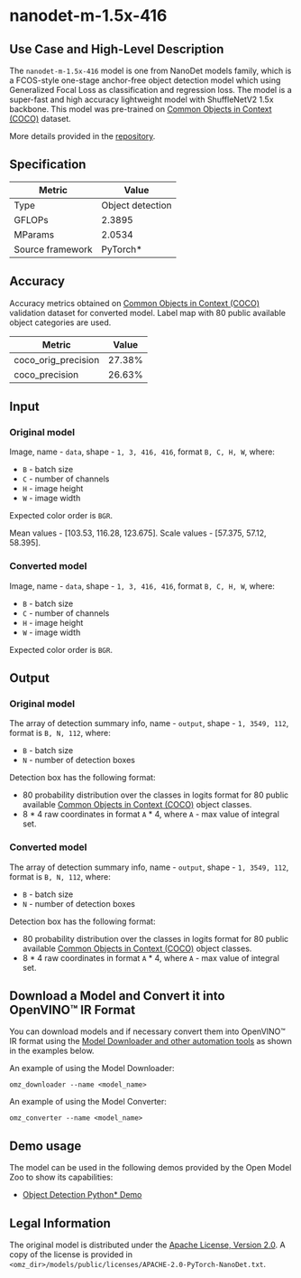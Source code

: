 # nanodet-m-1.5x-416

## Use Case and High-Level Description

The `nanodet-m-1.5x-416` model is one from NanoDet models family, which is a FCOS-style one-stage anchor-free object detection model which using Generalized Focal Loss as classification and regression loss. The model is a super-fast and high accuracy lightweight model with ShuffleNetV2 1.5x backbone. This model was pre-trained on [Common Objects in Context (COCO)](https://cocodataset.org/#home) dataset.

More details provided in the [repository](https://github.com/RangiLyu/nanodet).

## Specification

| Metric                          | Value             |
|---------------------------------|-------------------|
| Type                            | Object detection  |
| GFLOPs                          | 2.3895            |
| MParams                         | 2.0534            |
| Source framework                | PyTorch\*         |

## Accuracy

Accuracy metrics obtained on [Common Objects in Context (COCO)](https://cocodataset.org/#home) validation dataset for converted model. Label map with 80 public available object categories are used.

| Metric              | Value  |
| ------------------- | ------ |
| coco_orig_precision | 27.38% |
| coco_precision      | 26.63% |

## Input

### Original model

Image, name - `data`, shape - `1, 3, 416, 416`, format `B, C, H, W`, where:

- `B` - batch size
- `C` - number of channels
- `H` - image height
- `W` - image width

Expected color order is `BGR`.

Mean values - [103.53, 116.28, 123.675].
Scale values - [57.375, 57.12, 58.395].

### Converted model

Image, name - `data`, shape - `1, 3, 416, 416`, format `B, C, H, W`, where:

- `B` - batch size
- `C` - number of channels
- `H` - image height
- `W` - image width

Expected color order is `BGR`.

## Output

### Original model

The array of detection summary info, name - `output`, shape - `1, 3549, 112`, format is `B, N, 112`, where:

- `B` - batch size
- `N` - number of detection boxes

Detection box has the following format:

- 80 probability distribution over the classes in logits format for 80 public available [Common Objects in Context (COCO)](https://cocodataset.org/#home) object classes.
- 8 * 4 raw coordinates in format `A` * 4, where `A` - max value of integral set.

### Converted model

The array of detection summary info, name - `output`, shape - `1, 3549, 112`, format is `B, N, 112`, where:

- `B` - batch size
- `N` - number of detection boxes

Detection box has the following format:

- 80 probability distribution over the classes in logits format for 80 public available [Common Objects in Context (COCO)](https://cocodataset.org/#home) object classes.
- 8 * 4 raw coordinates in format `A` * 4, where `A` - max value of integral set.

## Download a Model and Convert it into OpenVINO™ IR Format

You can download models and if necessary convert them into OpenVINO™ IR format using the [Model Downloader and other automation tools](../../../tools/model_tools/README.md) as shown in the examples below.

An example of using the Model Downloader:
```
omz_downloader --name <model_name>
```

An example of using the Model Converter:
```
omz_converter --name <model_name>
```

## Demo usage

The model can be used in the following demos provided by the Open Model Zoo to show its capabilities:

* [Object Detection Python\* Demo](../../../demos/object_detection_demo/python/README.md)

## Legal Information

The original model is distributed under the
[Apache License, Version 2.0](https://raw.githubusercontent.com/RangiLyu/nanodet/main/LICENSE).
A copy of the license is provided in `<omz_dir>/models/public/licenses/APACHE-2.0-PyTorch-NanoDet.txt`.
